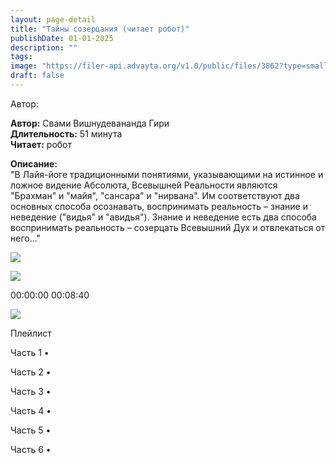 ```yaml
---
layout: page-detail
title: "Тайны созерцания (читает робот)"
publishDate: 01-01-2025
description: ""
tags:
image: "https://filer-api.advayta.org/v1.0/public/files/3862?type=small"
draft: false
---
```


Автор: 

**Автор:** Свами Вишнудевананда Гири  
**Длительность:** 51 минута  
**Читает:** робот

**Описание:**  
 "В Лайя-йоге традиционными понятиями, указывающими на истинное и ложное видение Абсолюта, Всевышней Реальности являются "Брахман" и "майя", "сансара" и "нирвана". Им соответствуют два основных способа осознавать, воспринимать реальность – знание и неведение ("видья" и "авидья"). Знание и неведение есть два способа воспринимать реальность – созерцать Всевышний Дух и отвлекаться от него..."

  
![](/knigi/kodex/img/show-playlist.svg) 

![](https://filer-api.advayta.org/v1.0/public/files/3862?type=medium) 

00:00:00 00:08:40 

![](/knigi/kodex/img/close.svg) 

 Плейлист

Часть 1  • 

Часть 2  • 

Часть 3  • 

Часть 4  • 

Часть 5  • 

Часть 6  • 

  
